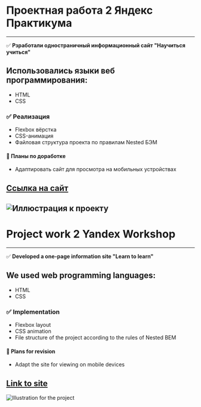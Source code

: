 # Проектная работа 2 Яндекс Практикума
---

✅ **Рзработали одностраничный информационный сайт "Научиться учиться"**

##  Использовались языки веб программирования:
* HTML
* CSS

### ✅ Реализация
* Flexbox вёрстка
* CSS-анимация
* Файловая структура проекта по правилам Nested БЭМ

#### 🔲 Планы по доработке
* Адаптировать сайт для просмотра на мобильных устройствах

## [Ссылка на сайт](https://github.com/ivsofte/how-to-learn)

![Иллюстрация к проекту](https://i.imgur.com/ySq8f67.jpeg)
---

# Project work 2 Yandex Workshop
---

✅ **Developed a one-page information site "Learn to learn"**

## We used web programming languages:
* HTML
* CSS

### ✅ Implementation
* Flexbox layout
* CSS animation
* File structure of the project according to the rules of Nested BEM

#### 🔲 Plans for revision
* Adapt the site for viewing on mobile devices

## [Link to site](https://github.com/ivsofte/how-to-learn)

![Illustration for the project](https://i.imgur.com/ySq8f67.jpeg)
